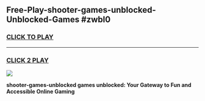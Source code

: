 
## Free-Play-shooter-games-unblocked-Unblocked-Games #zwbl0
<h3>
<a href="https://news.freeplayer.one?title=shooter-games-unblocked&ref=8M">CLICK TO PLAY</a></h3>
<hr>

<h3>
<a href="https://news.freeplayer.one?title=shooter-games-unblocked&ref=8M">CLICK 2 PLAY</a>
  
</h3>

<a href="https://news.freeplayer.one?title=shooter-games-unblocked&ref=8M"><img src="https://clearcache.store/games.png"></a>


**shooter-games-unblocked games unblocked: Your Gateway to Fun and Accessible Online Gaming**
